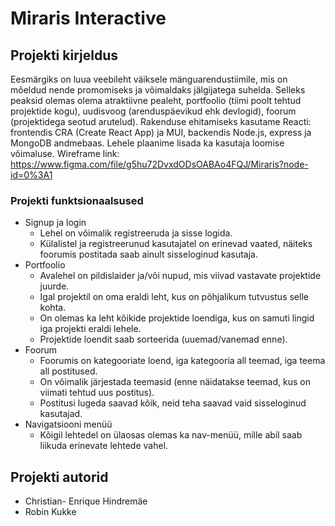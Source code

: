 # Miraris Interactive

## Projekti kirjeldus
Eesmärgiks on luua veebileht väiksele mänguarendustiimile, mis on mõeldud nende promomiseks ja võimaldaks jälgijatega suhelda. Selleks peaksid olemas olema atraktiivne pealeht, portfoolio (tiimi poolt tehtud projektide kogu), uudisvoog (arenduspäevikud ehk devlogid), foorum (projektidega seotud arutelud). Rakenduse ehitamiseks kasutame Reacti: frontendis CRA (Create React App) ja MUI, backendis Node.js, express ja MongoDB andmebaas. Lehele plaanime lisada ka kasutaja loomise võimaluse.
Wireframe link: https://www.figma.com/file/g5hu72DvxdODsOABAo4FQJ/Miraris?node-id=0%3A1
### Projekti funktsionaalsused
* Signup ja login
  - Lehel on võimalik registreeruda ja sisse logida. 
  - Külalistel ja registreerunud kasutajatel on erinevad vaated, näiteks foorumis postitada saab ainult sisseloginud kasutaja.
* Portfoolio
  - Avalehel on pildislaider ja/või nupud, mis viivad vastavate projektide juurde.
  - Igal projektil on oma eraldi leht, kus on põhjalikum tutvustus selle kohta.
  - On olemas ka leht kõikide projektide loendiga, kus on samuti lingid iga projekti eraldi lehele.
  - Projektide loendit saab sorteerida (uuemad/vanemad enne).
* Foorum
  - Foorumis on kategooriate loend, iga kategooria all teemad, iga teema all postitused.
  - On võimalik järjestada teemasid (enne näidatakse teemad, kus on viimati tehtud uus postitus).
  - Postitusi lugeda saavad kõik, neid teha saavad vaid sisseloginud kasutajad.
* Navigatsiooni menüü
  - Kõigil lehtedel on ülaosas olemas ka nav-menüü, mille abil saab liikuda erinevate lehtede vahel.

## Projekti autorid
- Christian- Enrique Hindremäe
- Robin Kukke

